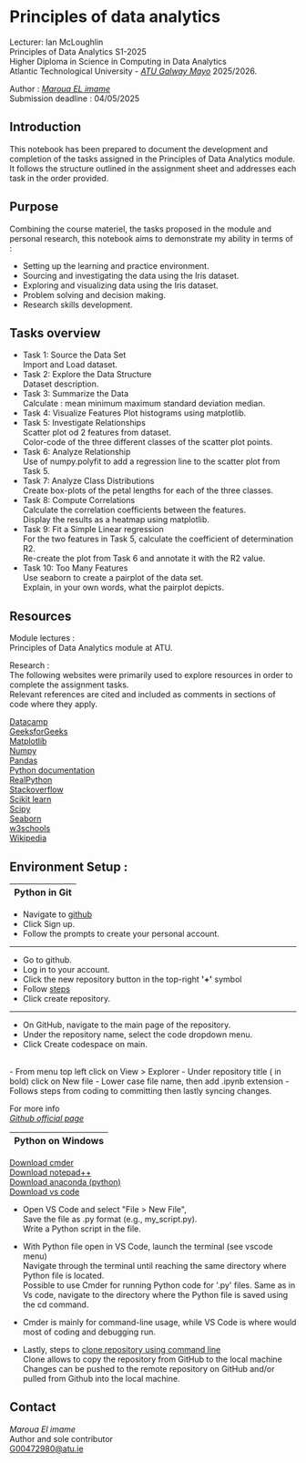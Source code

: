 # Principles of data analytics

Lecturer: Ian McLoughlin  
Principles of Data Analytics S1-2025  
Higher Diploma in Science in Computing in Data Analytics  
Atlantic Technological University - *[ATU Galway Mayo](https://www.atu.ie/)* 2025/2026.

Author : *[Maroua EL imame ](https://github.com/Maroua-El-Imame)*  
Submission deadline : 04/05/2025  

## Introduction

This notebook has been prepared to document the development and completion of the tasks assigned in the Principles of Data Analytics module.  
It follows the structure outlined in the assignment sheet and addresses each task in the order provided. 

## Purpose

Combining the course materiel, the tasks proposed in the module and personal research, this notebook aims to demonstrate my ability in terms of :

- Setting up the learning and practice environment.
- Sourcing and investigating the data using the Iris dataset.
- Exploring and visualizing data using the Iris dataset.
- Problem solving and decision making.
- Research skills development. 


## Tasks overview

*   Task 1: Source the Data Set   
    Import and Load dataset.  
*   Task 2: Explore the Data Structure   
    Dataset description.  
* Task 3: Summarize the Data  
    Calculate : mean minimum maximum standard deviation median.  
* Task 4: Visualize Features 
    Plot histograms using matplotlib.  
*   Task 5: Investigate Relationships   
    Scatter plot od 2 features from dataset.  
    Color-code of the three different classes of the scatter plot points.   
*   Task 6: Analyze Relationship  
    Use of numpy.polyfit to add a regression line to the scatter plot from Task 5.  
*   Task 7: Analyze Class Distributions  
    Create box-plots of the petal lengths for each of the three classes.    
*   Task 8: Compute Correlations    
    Calculate the correlation coefficients between the features.  
    Display the results as a heatmap using matplotlib.   
*   Task 9: Fit a Simple Linear regression  
    For the two features in Task 5, calculate the coefficient of determination R2.  
    Re-create the plot from Task 6 and annotate it with the R2 value.   
*   Task 10: Too Many Features  
    Use seaborn to create a pairplot of the data set.  
    Explain, in your own words, what the pairplot depicts.  

## Resources 

Module lectures :   
Principles of Data Analytics module at ATU.     

Research :  
The following websites were primarily used to explore resources in order to complete the assignment tasks.  
Relevant references are cited and included as comments in sections of code where they apply.

[Datacamp](https://app.datacamp.com/)  
[GeeksforGeeks](https://www.geeksforgeeks.org/)  
[Matplotlib](https://matplotlib.org/stable/api//)  
[Numpy](https://numpy.org/doc/stable/user/index.html/)  
[Pandas](https://pandas.pydata.org/docs/reference/index.html/)  
[Python documentation](https://docs.python.org/3/)  
[RealPython](https://realpython.com/)  
[Stackoverflow](https://stackoverflow.com/questions)  
[Scikit learn](https://scikit-learn.org/stable/index.html/)  
[Scipy](https://docs.scipy.org/doc/scipy//)  
[Seaborn](https://seaborn.pydata.org/api.html/)  
[w3schools](https://www.w3schools.com/)  
[Wikipedia](https://en.wikipedia.org/wiki/Coefficient_of_determination/)  


## Environment Setup :
| Python in Git     |
|----------|

- Navigate to [github](https://github.com/)
- Click Sign up.
- Follow the prompts to create your personal account.  
***  
- Go to github.
- Log in to your account.
- Click the new repository button in the top-right **'+'** symbol
- Follow [steps](https://docs.github.com/en/repositories/creating-and-managing-repositories/creating-a-new-repository)
- Click create repository.  
***
- On GitHub, navigate to the main page of the repository.
- Under the repository name, select the code dropdown menu.
- Click Create codespace on main.
<br /> 
- From menu top left click on View > Explorer  
- Under repository title ( in bold) click on New file  
- Lower case file name, then add .ipynb extension  
- Follows steps from coding to committing then lastly syncing changes.  

For more info  
*[Github official page](https://docs.github.com/en)*

| Python on Windows     |
|----------|

[Download cmder](https://cmder.app/)  
[Download notepad++](https://notepad-plus-plus.org/)  
[Download anaconda (python)](https://www.anaconda.com/download)   
[Download vs code](https://code.visualstudio.com/Download)


    
-   Open VS Code and select "File > New File",  
    Save the file as .py format (e.g., my_script.py).   
    Write a Python script in the file.  

-   With Python file open in VS Code, launch the terminal (see vscode menu)   
    Navigate through the terminal until reaching the same directory where Python file is located.  
    Possible to use Cmder for running Python code for '.py' files. Same as in Vs code, navigate to the directory where the Python file is saved using the cd command.  

-   Cmder is mainly for command-line usage, while VS Code is where would most of coding and debugging run.   
    
-   Lastly, steps to [clone repository using command line](https://docs.github.com/en/repositories/creating-and-managing-repositories/cloning-a-repository)   
    Clone allows to copy the repository from GitHub to the local machine   
    Changes can be pushed to the remote repository on GitHub and/or pulled from Github into the local machine.   


## Contact

*Maroua El imame*  
Author and sole contributor  
<G00472980@atu.ie>



